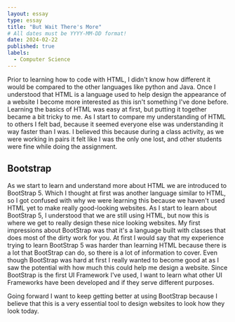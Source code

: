 ```yaml
---
layout: essay
type: essay
title: "But Wait There's More"
# All dates must be YYYY-MM-DD format!
date: 2024-02-22
published: true
labels:
  - Computer Science
---
```


Prior to learning how to code with HTML, I didn't know how different it would be compared to the other languages like python and Java. Once I understood that HTML is a language used to help design the appearance of a website I become more interested as this isn't something I've done before. Learning the basics of HTML was easy at first, but putting it together became a bit tricky to me. As I start to compare my understanding of HTML to others I felt bad, because it seemed everyone else was understanding it way faster than I was. I believed this because during a class activity, as we were working in pairs it felt like I was the only one lost, and other students were fine while doing the assignment. 

## Bootstrap

As we start to learn and understand more about HTML we are introduced to BootStrap 5. Which I thought at first was another language similar to HTML, so I got confused with why we were learning this because we haven't used HTML yet to make really good-looking websites. As I start to learn about BootStrap 5, I understood that we are still using HTML, but now this is where we get to really design these nice looking websites. My first impressions about BootStrap was that it's a language built with classes that does most of the dirty work for you. At first I would say that my experience trying to learn BootStrap 5 was harder than learning HTML because there is a lot that BootStrap can do, so there is a lot of information to cover. Even though BootStrap was hard at first I really wanted to become good at as I saw the potential with how much this could help me design a website. Since BootStrap is the first UI Framework I've used, I want to learn what other UI Frameworks have been developed and if they serve different purposes.

Going forward I want to keep getting better at using BootStrap because I believe that this is a very essential tool to design websites to look how they look today. 
